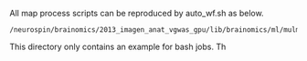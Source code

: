 All map process scripts can be reproduced by auto_wf.sh as below.

```
/neurospin/brainomics/2013_imagen_anat_vgwas_gpu/lib/brainomics/ml/mulm_gpu/mulm/extra/auto_wf.sh
```

This directory only contains an example for bash jobs. Th
